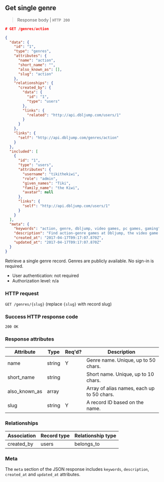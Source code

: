 ## <a name="genres_show"></a>Get single genre

> Response body | `HTTP 200`

```JSON
# GET /genres/action

{
  "data": {
    "id": "1",
    "type": "genres",
    "attributes": {
      "name": "action",
      "short_name": "",
      "also_known_as": [],
      "slug": "action"
    },
    "relationships": {
      "created_by": {
        "data": {
          "id": "1",
          "type": "users"
        },
        "links": {
          "related": "http://api.dbljump.com/users/1"
        }
      }
    },
    "links": {
      "self": "http://api.dbljump.com/genres/action"
    }
  },
  "included": [
    {
      "id": "1",
      "type": "users",
      "attributes": {
        "username": "tikithekiwi",
        "role": "admin",
        "given_names": "Tiki",
        "family_name": "the Kiwi",
        "avatar": null
      },
      "links": {
        "self": "http://api.dbljump.com/users/1"
      }
    }
  ],
  "meta": {
    "keywords": "action, genre, dbljump, video games, pc games, gaming",
    "description": "Find action-genre games at Dbljump, the video game reference.",
    "created_at": "2017-04-17T09:17:07.870Z",
    "updated_at": "2017-04-17T09:17:07.870Z"
  }
}
```

Retrieve a single genre record. Genres are publicly available. No sign-in is required.

* User authentication: not required
* Authorization level: n/a

### HTTP request

`GET /genres/{slug}` (replace `{slug}` with record slug)

### Success HTTP response code

`200 OK`

### <a name="genre_response_attrs"></a>Response attributes

Attribute | Type | Req'd? | Description
--------- | ---- | ------ | -----------
name | string | Y | Genre name. Unique, up to 50 chars.
short_name | string | | Short name. Unique, up to 10 chars.
also_known_as | array | | Array of alias names, each up to 50 chars.
slug | string | Y | A record ID based on the name.

### Relationships

Association | Record type | Relationship type
------------ | ---------- | -----------------
created_by | users | belongs_to

### Meta

The `meta` section of the JSON response includes `keywords`, `description`, `created_at` and `updated_at` attributes.
